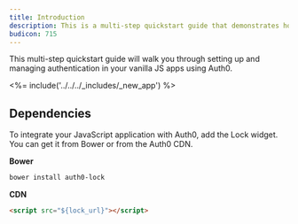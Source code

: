 ```yaml
---
title: Introduction
description: This is a multi-step quickstart guide that demonstrates how to setup and manage authentication in your JavaScript app using Auth0
budicon: 715
---
```


This multi-step quickstart guide will walk you through setting up and managing authentication in your vanilla JS apps using Auth0.

<%= include('../../../_includes/_new_app') %>

## Dependencies

To integrate your JavaScript application with Auth0, add the Lock widget. You can get it from Bower or from the Auth0 CDN.

**Bower**

```bash
bower install auth0-lock
```

**CDN**

```html
<script src="${lock_url}"></script>
```
